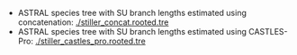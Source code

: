 - ASTRAL species tree with SU branch lengths estimated using concatenation: [./stiller_concat.rooted.tre](https://github.com/ytabatabaee/CASTLES-Pro-paper/blob/main/data/biological/birds-stiller/stiller_concat.rooted.tre)
- ASTRAL species tree with SU branch lengths estimated using CASTLES-Pro: [./stiller_castles_pro.rooted.tre](https://github.com/ytabatabaee/CASTLES-Pro-paper/blob/main/data/biological/birds-stiller/stiller_castles_pro.rooted.tre)
